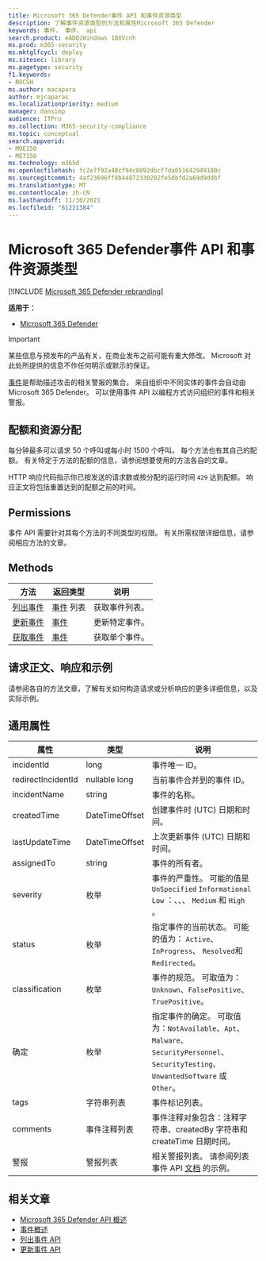 ```yaml
---
title: Microsoft 365 Defender事件 API 和事件资源类型
description: 了解事件资源类型的方法和属性Microsoft 365 Defender
keywords: 事件， 事件， api
search.product: eADQiWindows 10XVcnh
ms.prod: m365-security
ms.mktglfcycl: deploy
ms.sitesec: library
ms.pagetype: security
f1.keywords:
- NOCSH
ms.author: macapara
author: mjcaparas
ms.localizationpriority: medium
manager: dansimp
audience: ITPro
ms.collection: M365-security-compliance
ms.topic: conceptual
search.appverid:
- MOE150
- MET150
ms.technology: m365d
ms.openlocfilehash: fc2e7f92a48cf94c0092dbcf7da051642949180c
ms.sourcegitcommit: 4af23696ff8b44872330202fe5dbfd2a69d9ddbf
ms.translationtype: MT
ms.contentlocale: zh-CN
ms.lasthandoff: 11/30/2021
ms.locfileid: "61221384"
---
```

# <a name="microsoft-365-defender-incidents-api-and-the-incidents-resource-type"></a>Microsoft 365 Defender事件 API 和事件资源类型

[!INCLUDE [Microsoft 365 Defender rebranding](../includes/microsoft-defender.md)]

**适用于：**

- [Microsoft 365 Defender](https://go.microsoft.com/fwlink/?linkid=2118804)

> [!IMPORTANT]
> 某些信息与预发布的产品有关，在商业发布之前可能有重大修改。 Microsoft 对此处所提供的信息不作任何明示或默示的保证。

[事件](incidents-overview.md)是帮助描述攻击的相关警报的集合。 来自组织中不同实体的事件会自动由Microsoft 365 Defender。 可以使用事件 API 以编程方式访问组织的事件和相关警报。

## <a name="quotas-and-resource-allocation"></a>配额和资源分配

每分钟最多可以请求 50 个呼叫或每小时 1500 个呼叫。 每个方法也有其自己的配额。 有关特定于方法的配额的信息，请参阅想要使用的方法各自的文章。

HTTP 响应代码指示你已按发送的请求数或按分配的运行时间 `429` 达到配额。 响应正文将包括重置达到的配额之前的时间。

## <a name="permissions"></a>Permissions

事件 API 需要针对其每个方法的不同类型的权限。 有关所需权限详细信息，请参阅相应方法的文章。

## <a name="methods"></a>Methods

方法 | 返回类型 | 说明
-|-|-
[列出事件](api-list-incidents.md) | [事件](api-incident.md) 列表 | 获取事件列表。
[更新事件](api-update-incidents.md) | [事件](api-incident.md) | 更新特定事件。
[获取事件](api-get-incident.md) | [事件](api-incident.md) | 获取单个事件。

## <a name="request-body-response-and-examples"></a>请求正文、响应和示例

请参阅各自的方法文章，了解有关如何构造请求或分析响应的更多详细信息，以及实际示例。

## <a name="common-properties"></a>通用属性

属性 | 类型 | 说明
-|-|-
incidentId | long | 事件唯一 ID。
redirectIncidentId | nullable long | 当前事件合并到的事件 ID。
incidentName | string | 事件的名称。
createdTime | DateTimeOffset | 创建事件时 (UTC) 日期和时间。
lastUpdateTime | DateTimeOffset | 上次更新事件 (UTC) 日期和时间。
assignedTo | string | 事件的所有者。
severity | 枚举 | 事件的严重性。 可能的值是 ```UnSpecified``` ```Informational``` ```Low``` ：、、、 ```Medium``` 和 ```High``` 。
status | 枚举 | 指定事件的当前状态。 可能的值为： ```Active```、 ```InProgress```、 ```Resolved```和 ```Redirected```。
classification | 枚举 | 事件的规范。 可取值为：```Unknown```、```FalsePositive```、```TruePositive```。
确定 | 枚举 | 指定事件的确定。 可取值为：```NotAvailable```、```Apt```、```Malware```、```SecurityPersonnel```、```SecurityTesting```、```UnwantedSoftware``` 或 ```Other```。
tags | 字符串列表 | 事件标记列表。
comments | 事件注释列表 | 事件注释对象包含：注释字符串、createdBy 字符串和 createTime 日期时间。
警报 | 警报列表 | 相关警报列表。 请参阅列表事件 API [文档](api-list-incidents.md) 的示例。

## <a name="related-articles"></a>相关文章

- [Microsoft 365 Defender API 概述](api-overview.md)
- [事件概述](incidents-overview.md)
- [列出事件 API](api-list-incidents.md)
- [更新事件 API](api-update-incidents.md)
